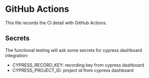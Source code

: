 # GitHub Actions

This file records the CI detail with GitHub Actions.

## Secrets

The functional testing will ask some secrets for cypress dashboard integration:

- CYPRESS_RECORD_KEY: recording key from cypress dashboard
- CYPRESS_PROJECT_ID: project id from cypress dashboard

